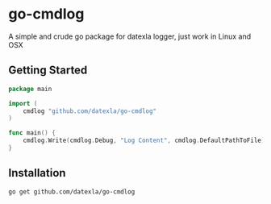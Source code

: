 # go-cmdlog

A simple and crude go package for datexla logger, just work in Linux and OSX

## Getting Started

``` go
package main

import (
    cmdlog "github.com/datexla/go-cmdlog"
)

func main() {
	cmdlog.Write(cmdlog.Debug, "Log Content", cmdlog.DefaultPathToFile)
}
```

## Installation

```
go get github.com/datexla/go-cmdlog
```
